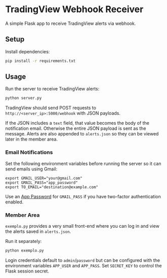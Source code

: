 # TradingView Webhook Receiver

A simple Flask app to receive TradingView alerts via webhook.

## Setup

Install dependencies:

```bash
pip install -r requirements.txt
```

## Usage

Run the server to receive TradingView alerts:

```bash
python server.py
```

TradingView should send POST requests to `http://<server_ip>:5000/webhook` with JSON payloads.

If the JSON includes a `text` field, that value becomes the body of the notification email. Otherwise the entire JSON payload is sent as the message.
Alerts are also appended to `alerts.json` so they can be viewed later in the member area.

### Email Notifications

Set the following environment variables before running the server so it can send emails using Gmail:

```
export GMAIL_USER="your@gmail.com"
export GMAIL_PASS="app_password"
export TO_EMAIL="destination@example.com"
```

Use an [App Password](https://support.google.com/accounts/answer/185833) for `GMAIL_PASS` if you have two-factor authentication enabled.

### Member Area

`exemplo.py` provides a very small front-end where you can log in and view the
alerts saved in `alerts.json`.

Run it separately:

```bash
python exemplo.py
```

Login credentials default to `admin`/`password` but can be configured with the
environment variables `APP_USER` and `APP_PASS`.  Set `SECRET_KEY` to control the
Flask session secret.